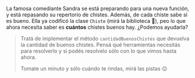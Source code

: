 La famosa comediante Sandra se está preparando para una nueva función, y está repasando su repertorio de chistes. Además, de cada chiste sabe si es bueno. Ella ya codificó la clase `Chiste` (mirá la biblioteca :eyes:), peo lo que ahora necesita saber es **cuántos** chistes buenos hay. ¿Podemos ayudarla?

> Tratá de implementar el método `cantidadBuenosChistes` que devuelva la cantidad de buenos chistes. Pensá qué herramientas necesitás para resolverlo y si podés resolvelo sólo con lo que vimos hasta ahora. 
> 
> Tomate un minuto y sólo cuándo te rindas, mirá las pistas :wink:

